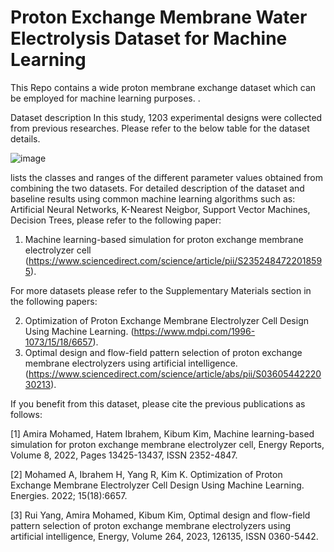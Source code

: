 # Proton Exchange Membrane Water Electrolysis Dataset for Machine Learning

This Repo contains a wide proton membrane exchange dataset which can be employed for machine learning purposes. . 

Dataset description
In this study, 1203 experimental designs were collected from previous researches. Please refer to the below table for the dataset details.

![image](https://github.com/user-attachments/assets/9dc1cfdf-bb20-4db1-b941-f1ad061c12b1)


 lists the classes and ranges of the different parameter values obtained from combining the two datasets.
For detailed description of the dataset and baseline results using common machine learning algorithms such as: Artificial Neural Networks, K-Nearest Neigbor, Support Vector Machines, Decision Trees, please refer to the following paper:
1. Machine learning-based simulation for proton exchange membrane electrolyzer cell (https://www.sciencedirect.com/science/article/pii/S2352484722018595).

For more datasets please refer to the Supplementary Materials section in the following papers:

2. Optimization of Proton Exchange Membrane Electrolyzer Cell Design Using Machine Learning. (https://www.mdpi.com/1996-1073/15/18/6657).
3. Optimal design and flow-field pattern selection of proton exchange membrane electrolyzers using artificial intelligence. (https://www.sciencedirect.com/science/article/abs/pii/S0360544222030213).

If you benefit from this dataset, please cite the previous publications as follows:

[1] Amira Mohamed, Hatem Ibrahem, Kibum Kim, Machine learning-based simulation for proton exchange membrane electrolyzer cell, Energy Reports, Volume 8, 2022, Pages 13425-13437, ISSN 2352-4847.

[2] Mohamed A, Ibrahem H, Yang R, Kim K. Optimization of Proton Exchange Membrane Electrolyzer Cell Design Using Machine Learning. Energies. 2022; 15(18):6657.

[3] Rui Yang, Amira Mohamed, Kibum Kim, Optimal design and flow-field pattern selection of proton exchange membrane electrolyzers using artificial intelligence, Energy, Volume 264, 2023, 126135, ISSN 0360-5442.
